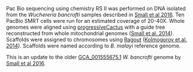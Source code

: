 Pac Bio sequencing using chemistry RS II was performed on DNA isolated from the _Wuchereria bancrofti_ samples described in [Small et al 2016](http://europepmc.org/abstract/MED/26850696). Ten PacBio SMRT cells were run for an estimated coverage of 20-40X. Whole genomes were aligned using [progressiveCactus](https://github.com/glennhickey/progressiveCactus) with a guide tree reconstructed from whole mitochondrial genomes ([Small et al. 2014](https://www.ncbi.nlm.nih.gov/pmc/articles/PMC4257870/)⁠). Scaffolds were assigned to chromosomes using [Ragout](https://github.com/fenderglass/Ragout) ([Kolmogorov et al. 2014](https://pubmed.ncbi.nlm.nih.gov/24931998/)). Scaffolds were named according to _B. malayi_ reference genome.

This is an update to the older [GCA_001555675.1](https://www.ebi.ac.uk/ena/browser/view/GCA_001555675.1) _W. bancrofti_ genome by [Small et al 2016](http://europepmc.org/abstract/MED/26850696).
